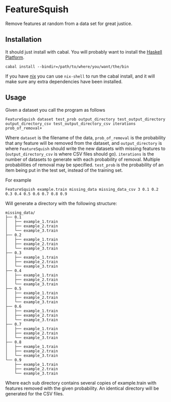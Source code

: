 FeatureSquish
=============

Remove features at random from a data set for great justice.

Installation
------------

It should just install with cabal. You will probably want to install
the [Haskell Platform](https://www.haskell.org/platform/).

    cabal install --bindir=/path/to/where/you/want/the/bin

If you have [nix](http://nixos.org/nix/) you can use `nix-shell` to
run the cabal install, and it will make sure any extra dependencies
have been installed.

Usage
-----

Given a dataset you call the program as follows

    FeatureSquish dataset test_prob output_directory test_output_directory output_directory_csv test_output_directory_csv iterations prob_of_removal+

Where `dataset` is the filename of the data, `prob_of_removal` is the
probability that any feature will be removed from the dataset, and
`output_directory` is where `FeatureSquish` should write the new
datasets with missing features to (`output_directory_csv` is where CSV
files should go). `iterations` is the number of datasets to generate
with each probability of removal. Multiple probabilities of removal
may be specified. `test_prob` is the probability of an item being put
in the test set, instead of the training set.

For example

    FeatureSquish example.train missing_data missing_data_csv 3 0.1 0.2 0.3 0.4 0.5 0.6 0.7 0.8 0.9

Will generate a directory with the following structure:

    missing_data/
    ├── 0.1
    │   ├── example_1.train
    │   ├── example_2.train
    │   └── example_3.train
    ├── 0.2
    │   ├── example_1.train
    │   ├── example_2.train
    │   └── example_3.train
    ├── 0.3
    │   ├── example_1.train
    │   ├── example_2.train
    │   └── example_3.train
    ├── 0.4
    │   ├── example_1.train
    │   ├── example_2.train
    │   └── example_3.train
    ├── 0.5
    │   ├── example_1.train
    │   ├── example_2.train
    │   └── example_3.train
    ├── 0.6
    │   ├── example_1.train
    │   ├── example_2.train
    │   └── example_3.train
    ├── 0.7
    │   ├── example_1.train
    │   ├── example_2.train
    │   └── example_3.train
    ├── 0.8
    │   ├── example_1.train
    │   ├── example_2.train
    │   └── example_3.train
    └── 0.9
        ├── example_1.train
        ├── example_2.train
        └── example_3.train

Where each sub directory contains several copies of example.train with features removed with the given probability. An identical directory will be generated for the CSV files.
